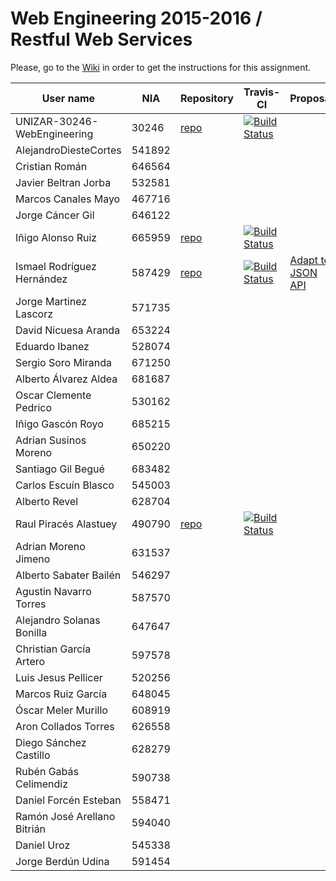 # Web Engineering 2015-2016 / Restful Web Services
Please, go to the [Wiki](https://github.com/UNIZAR-30246-WebEngineering/Laboratory-3-Restful-Web-Services/wiki) in order to get the instructions for this assignment.


User name | NIA |Repository|Travis-CI|Proposal|Score
----------|-----|----------|---------|--------|-----
UNIZAR-30246-WebEngineering |30246 | [repo](https://github.com/UNIZAR-30246-WebEngineering/Laboratory-3-Restful-Web-Services) | [![Build Status](https://travis-ci.org/UNIZAR-30246-WebEngineering/Laboratory-3-Restful-Web-Services.svg?branch=master)](https://travis-ci.org/UNIZAR-30246-WebEngineering/Laboratory-3-Restful-Web-Services) 
AlejandroDiesteCortes | 541892 
Cristian Román |646564
Javier Beltran Jorba | 532581 
Marcos Canales Mayo | 467716
Jorge Cáncer Gil | 646122 
Iñigo Alonso Ruiz | 665959 | [repo](https://github.com/Shathe/Laboratory-3-Restful-Web-Services) | [![Build Status](https://travis-ci.org/shathe/Laboratory-3-Restful-Web-Services.svg?branch=master)](https://travis-ci.org/shathe/Laboratory-3-Restful-Web-Services)
Ismael Rodríguez Hernández | 587429 | [repo](https://github.com/ismaro3/Laboratory-3-Restful-Web-Services) | [![Build Status](https://travis-ci.org/ismaro3/Laboratory-3-Restful-Web-Services.svg?branch=master)](https://travis-ci.org/ismaro3/Laboratory-3-Restful-Web-Services) | [Adapt to JSON API](http://jsonapi.org/format/)
Jorge Martinez Lascorz | 571735
David Nicuesa Aranda | 653224 
Eduardo Ibanez | 528074 
Sergio Soro Miranda | 671250 
Alberto Álvarez Aldea | 681687
Oscar Clemente Pedrico | 530162
Iñigo Gascón Royo | 685215 
Adrian Susinos Moreno | 650220 
Santiago Gil Begué | 683482 
Carlos Escuín Blasco | 545003 
Alberto Revel | 628704 
Raul Piracés Alastuey | 490790 | [repo](https://github.com/piraces/Laboratory-3-Restful-Web-Services) | [![Build Status](https://travis-ci.org/piraces/Laboratory-3-Restful-Web-Services.svg?branch=master)](https://travis-ci.org/piraces/Laboratory-3-Restful-Web-Services)
Adrian Moreno Jimeno | 631537 
Alberto Sabater Bailén | 546297 
Agustin Navarro Torres | 587570 
Alejandro Solanas Bonilla | 647647 
Christian García Artero | 597578 
Luis Jesus Pellicer | 520256 
Marcos Ruiz García | 648045 
Óscar Meler Murillo | 608919
Aron Collados Torres | 626558
Diego Sánchez Castillo | 628279 
Rubén Gabás Celimendiz | 590738
Daniel Forcén Esteban | 558471
Ramón José Arellano Bitrián | 594040 
Daniel Uroz | 545338
Jorge Berdún Udina | 591454 
